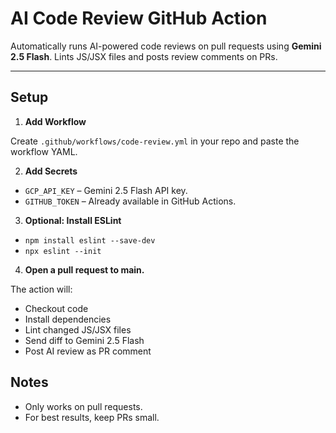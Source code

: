 # AI Code Review GitHub Action

Automatically runs AI-powered code reviews on pull requests using **Gemini 2.5 Flash**. Lints JS/JSX files and posts review comments on PRs.

---

## Setup

1. **Add Workflow**

Create `.github/workflows/code-review.yml` in your repo and paste the workflow YAML.

2. **Add Secrets**

- `GCP_API_KEY` – Gemini 2.5 Flash API key.
- `GITHUB_TOKEN` – Already available in GitHub Actions.

3. **Optional: Install ESLint**

- `npm install eslint --save-dev`
- `npx eslint --init`

4. **Open a pull request to main.**

The action will:

- Checkout code
- Install dependencies
- Lint changed JS/JSX files
- Send diff to Gemini 2.5 Flash
- Post AI review as PR comment

## Notes

- Only works on pull requests.
- For best results, keep PRs small.
